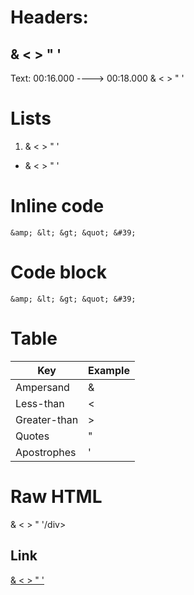 # Headers: 
## &amp; &lt; &gt; &quot; &#39; 

Text:
00:16.000 ----&gt; 00:18.000
&amp; &lt; &gt; &quot; &#39; 

# Lists
1. &amp; &lt; &gt; &quot; &#39; 
- &amp; &lt; &gt; &quot; &#39;

# Inline code
`&amp; &lt; &gt; &quot; &#39; `

# Code block
```
&amp; &lt; &gt; &quot; &#39; 
```

# Table
| Key                 | Example           |
| ------------------- | ----------------- |         
| Ampersand           | &amp;             |
| Less-than           | &lt;              |
| Greater-than        | &gt;              |
| Quotes              | &quot;            |
| Apostrophes         | &#39;             |

# Raw HTML
<div title="">&amp; &lt; &gt; &quot; &#39;/div> 

## Link
[&amp; &lt; &gt; &quot; &#39;](https://en.wikipedia.org/wiki/Albert_Einstein)